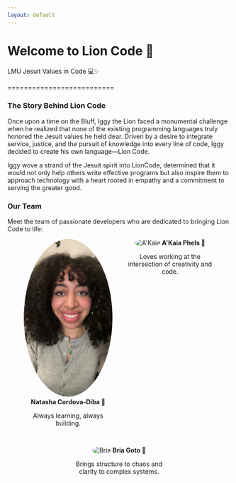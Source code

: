 ```yaml
---
layout: default
---
```


# Welcome to Lion Code 🦁
LMU Jesuit Values in Code 💻✨

==========================
### The Story Behind Lion Code
Once upon a time on the Bluff, Iggy the Lion faced a monumental challenge when he realized that none of the existing programming languages truly honored the Jesuit values he held dear. Driven by a desire to integrate service, justice, and the pursuit of knowledge into every line of code, Iggy decided to create his own language—Lion Code. 

Iggy wove a strand of the Jesuit spirit into LionCode, determined that it would not only help others write effective programs but also inspire them to approach technology with a heart rooted in empathy and a commitment to serving the greater good.
 

### Our Team
Meet the team of passionate developers who are dedicated to bringing Lion Code to life:

<div style="display: flex; flex-wrap: wrap; justify-content: center; gap: 30px;">

  <div style="width: 200px; text-align: center;">
    <img src="images/natasha.jpg" alt="Natasha" style="width: 100%; border-radius: 50%;">
    <strong>Natasha Cordova-Diba 🌸</strong>
    <p>Always learning, always building.</p>
  </div>

  <div style="width: 200px; text-align: center;">
    <img src="images/a'kaia.jpg" alt="A'Kaia" style="width: 100%; border-radius: 50%;">
    <strong>A'Kaia Phels 🌼</strong>
    <p>Loves working at the intersection of creativity and code.</p>
  </div>

  <div style="width: 200px; text-align: center;">
    <img src="images/bria.jpg" alt="Bria" style="width: 100%; border-radius: 50%;">
    <strong>Bria Goto 🍁</strong>
    <p>Brings structure to chaos and clarity to complex systems.</p>
  </div>

  <!-- Repeat this block for each team member -->

</div>